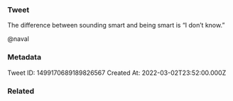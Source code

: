 ### Tweet
The difference between sounding smart and being smart is “I don’t know.”

@naval

### Metadata
Tweet ID: 1499170689189826567
Created At: 2022-03-02T23:52:00.000Z

### Related

